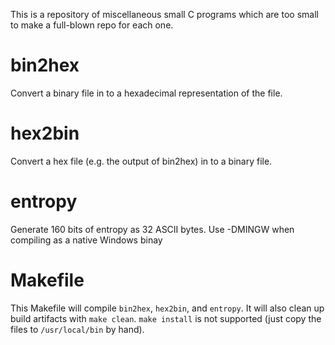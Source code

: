 This is a repository of miscellaneous small C programs which are too small
to make a full-blown repo for each one.

# bin2hex

Convert a binary file in to a hexadecimal representation of the file.

# hex2bin

Convert a hex file (e.g. the output of bin2hex) in to a binary file.

# entropy

Generate 160 bits of entropy as 32 ASCII bytes.  Use -DMINGW when
compiling as a native Windows binay

# Makefile

This Makefile will compile `bin2hex`, `hex2bin`, and `entropy`.  It will
also clean up build artifacts with `make clean`.  `make install` is not
supported (just copy the files to `/usr/local/bin` by hand).

